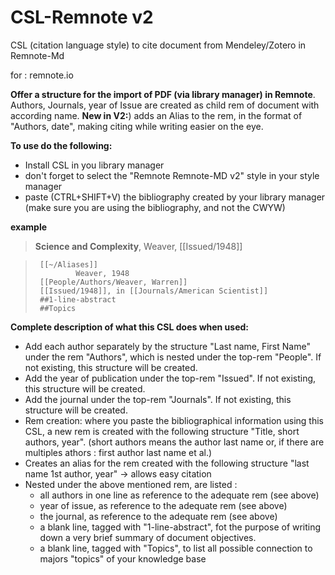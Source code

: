 # CSL-Remnote v2
CSL (citation language style) to cite document from Mendeley/Zotero in Remnote-Md

for : remnote.io

**Offer a structure for the import of PDF (via library manager) in Remnote**. 
Authors, Journals, year of Issue are created as child rem of document with according name.
**New in V2:**) adds an Alias to the rem, in the format of "Authors, date", making citing while writing easier on the eye.



**To use do the following:**
  - Install CSL in you library manager
  - don't forget to select the "Remnote Remnote-MD v2" style in your style manager
  - paste (CTRL+SHIFT+V) the bibliography created by your library manager (make sure you are using the bibliography, and not the CWYW)

**example**
>    **Science and Complexity**, Weaver, [[Issued/1948]]
   
>      [[~/Aliases]]       
>              Weaver, 1948              
>      [[People/Authors/Weaver, Warren]]
>      [[Issued/1948]], in [[Journals/American Scientist]]      
>      ##1-line-abstract      
>      ##Topics




**Complete description of what this CSL does when used:**
- Add each author separately by the structure "Last name, First Name" under the rem "Authors", which is nested under the top-rem "People". If not existing, this structure will be created.
- Add the  year of publication under the top-rem "Issued". If not existing, this structure will be created.
- Add the journal under the top-rem "Journals". If not existing, this structure will be created.
- Rem creation: where you paste the bibliographical information using this CSL, a new rem is created with the following structure "Title, short authors, year". (short authors means the author last name or, if there are multiples athors : first author last name et al.)
- Creates an alias for the rem created with the following structure "last name 1st author, year" → allows easy citation
- Nested under the above mentioned rem, are listed :
   - all authors in one line as reference to the adequate rem (see above)
   - year of issue, as reference to the adequate rem (see above)
   - the journal, as reference to the adequate rem (see above)
   - a blank line, tagged with "1-line-abstract", fot the purpose of writing down a very brief summary of document objectives. 
   - a blank line, tagged with "Topics", to list all possible connection to majors "topics" of your knowledge base
